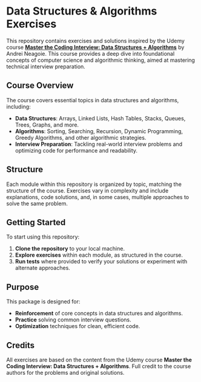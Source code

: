 # Data Structures & Algorithms Exercises

This repository contains exercises and solutions inspired by the Udemy course **[Master the Coding Interview: Data Structures + Algorithms](https://www.udemy.com/course/master-the-coding-interview-data-structures-algorithms/)** by Andrei Neagoie. This course provides a deep dive into foundational concepts of computer science and algorithmic thinking, aimed at mastering technical interview preparation.

## Course Overview

The course covers essential topics in data structures and algorithms, including:

- **Data Structures**: Arrays, Linked Lists, Hash Tables, Stacks, Queues, Trees, Graphs, and more.
- **Algorithms**: Sorting, Searching, Recursion, Dynamic Programming, Greedy Algorithms, and other algorithmic strategies.
- **Interview Preparation**: Tackling real-world interview problems and optimizing code for performance and readability.

## Structure

Each module within this repository is organized by topic, matching the structure of the course. Exercises vary in complexity and include explanations, code solutions, and, in some cases, multiple approaches to solve the same problem.

## Getting Started

To start using this repository:

1. **Clone the repository** to your local machine.
2. **Explore exercises** within each module, as structured in the course.
3. **Run tests** where provided to verify your solutions or experiment with alternate approaches.

## Purpose

This package is designed for:

- **Reinforcement** of core concepts in data structures and algorithms.
- **Practice** solving common interview questions.
- **Optimization** techniques for clean, efficient code.

## Credits

All exercises are based on the content from the Udemy course **Master the Coding Interview: Data Structures + Algorithms**. Full credit to the course authors for the problems and original solutions.
